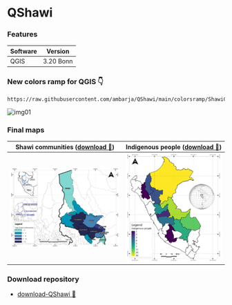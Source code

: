 # __QShawi__
### __Features__

Software | Version |
-----|----------
QGIS | 3.20 Bonn

### __New colors ramp for QGIS__ 👇
```
https://raw.githubusercontent.com/ambarja/QShawi/main/colorsramp/ShawiColors.xml
```
![img01](https://user-images.githubusercontent.com/23284899/134041269-36f50dc0-26cd-4aca-8ea1-8afab10bd5e7.png)

### __Final maps__

Shawi communities ([download 🔽](https://github.com/ambarja/QShawi/raw/main/maps/Shawi_communities.zip))| Indigenous people ([download 🔽](https://github.com/ambarja/QShawi/raw/main/maps/Indigenous_people.zip))
---|---
![map1](maps/Shawi_communities.png)|![map2](maps/Indigenous_people.png)

### Download repository
- [download-QShawi 🔽](https://github.com/ambarja/QShawi/archive/refs/heads/main.zip)

